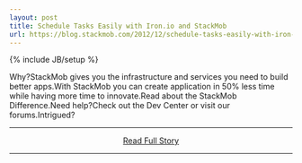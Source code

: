 ```yaml
---
layout: post
title: Schedule Tasks Easily with Iron.io and StackMob
url: https://blog.stackmob.com/2012/12/schedule-tasks-easily-with-iron-io-and-stackmob/
---
```

{% include JB/setup %}<p>Why?StackMob gives you the infrastructure and services you need to build better apps.With StackMob you can create application in 50% less time while having more time to innovate.Read about the StackMob Difference.Need help?Check out the Dev Center or visit our forums.Intrigued?</p>
<hr /><p align='center'><a href="https://blog.stackmob.com/2012/12/schedule-tasks-easily-with-iron-io-and-stackmob/" style='padding:15px;'>Read Full Story</a></p><hr />
